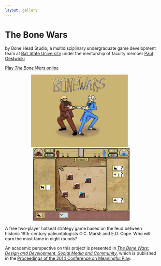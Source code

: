 ```yaml
---
layout: gallery
---
```


# The Bone Wars

by Bone Head Studio, a multidisciplinary undergraduate game development team at [Ball State University](http://bsu.edu) under the mentorship of faculty member [Paul Gestwicki](http://www.cs.bsu.edu/~pvg)

[Play *The Bone Wars* online](http://www.cs.bsu.edu/homepages/pvg/games/2014/bonewars/)

<center>
<span class="screenshot"><img src="load_screen.png" width="320"/></span>
&nbsp;&nbsp;
<span class="screenshot"><img src="round-3.png" width="320"/></span>
</center>

A free two-player hotseat strategy game based on the feud between historic 19th-century paleontologists O.C. Marsh and E.D. Cope. 
Who will earn the most fame in eight rounds?

An academic perspective on this project is presented in [*The Bone Wars: Design and Development, Social Media and Community*](http://meaningfulplay.msu.edu/proceedings2014/mp2014_submission_7.pdf),
which is published in the [Proceedings of the 2014 Conference on Meaningful Play](http://meaningfulplay.msu.edu/proceedings2014/).
